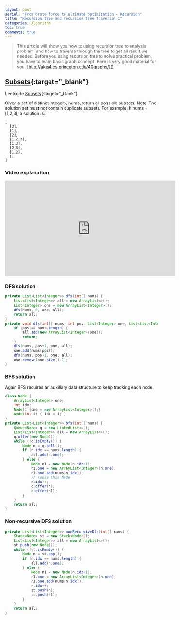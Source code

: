 ```yaml
---
layout: post 
serial: "From brute force to ultimate optimization - Recursion"
title: "Recursion tree and recursion tree traversal I"
categories: Algorithm
toc: true
comments: true
---
```


> This article will show you how to using recursion tree to analysis problem, and how to traverse through the tree to get all result we needed. 
Before you using recursion tree to solve practical problem, you have to learn basic graph concept. Here is very good material for you. 
[http://algs4.cs.princeton.edu/40graphs/]()

## [Subsets](https://leetcode.com/problems/subsets/){:target="_blank"}
Leetcode [Subsets](https://leetcode.com/problems/subsets/){:target="_blank"}

Given a set of distinct integers, nums, return all possible subsets.
Note: The solution set must not contain duplicate subsets.
For example,
If nums = [1,2,3], a solution is:

```
[
  [3],
  [1],
  [2],
  [1,2,3],
  [1,3],
  [2,3],
  [1,2],
  []
]
```

### Video explanation

<iframe width="560" height="315" src="https://www.youtube.com/embed/rxitBSy8pZ0" frameborder="0" allowfullscreen></iframe>


### DFS solution

```java
private List<List<Integer>> dfs(int[] nums) {
    List<List<Integer>> all = new ArrayList<>();
    List<Integer> one = new ArrayList<Integer>();
    dfs(nums, 0, one, all);
    return all;
}
private void dfs(int[] nums, int pos, List<Integer> one, List<List<Integer>> all) {
    if (pos == nums.length) {
        all.add(new ArrayList<Integer>(one));
        return;
    }
    dfs(nums, pos+1, one, all); 
    one.add(nums[pos]);
    dfs(nums, pos+1, one, all); 
    one.remove(one.size()-1);
}
```

### BFS solution
Again BFS requires an auxiliary data structure to keep tracking each node.

```java
class Node {
    ArrayList<Integer> one;
    int idx;
    Node() {one = new ArrayList<Integer>();}
    Node(int i) { idx = i; }
}
private List<List<Integer>> bfs(int[] nums) {
    Queue<Node> q = new LinkedList<>();
    List<List<Integer>> all = new ArrayList<>();
    q.offer(new Node());
    while (!q.isEmpty()) {
        Node n = q.poll();
        if (n.idx == nums.length) {
            all.add(n.one);
        } else {
            Node n1 = new Node(n.idx+1);
            n1.one = new ArrayList<Integer>(n.one);
            n1.one.add(nums[n.idx]);
            // reuse this Node
            n.idx++;
            q.offer(n);
            q.offer(n1);
        }
    }
    return all;
}
```

### Non-recursive DFS solution

```java
private List<List<Integer>> nonRecursiveDfs(int[] nums) {
    Stack<Node> st = new Stack<Node>();
    List<List<Integer>> all = new ArrayList<>();
    st.push(new Node());
    while (!st.isEmpty()) {
        Node n = st.pop();
        if (n.idx == nums.length) {
            all.add(n.one);
        } else {
            Node n1 = new Node(n.idx+1);
            n1.one = new ArrayList<Integer>(n.one);
            n1.one.add(nums[n.idx]);
            n.idx++;
            st.push(n);
            st.push(n1);
        }
    }
    return all;
}
```
